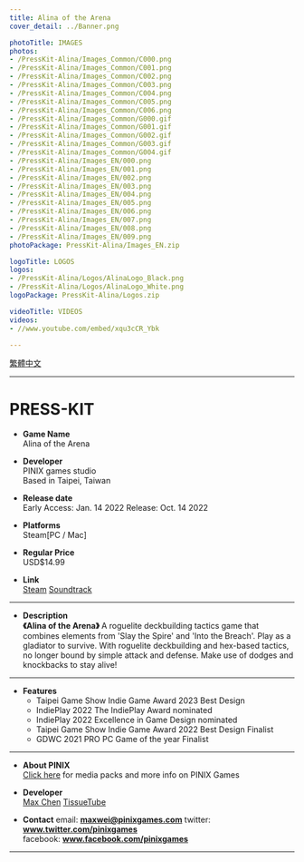 ```yaml
---
title: Alina of the Arena
cover_detail: ../Banner.png

photoTitle: IMAGES
photos: 
- /PressKit-Alina/Images_Common/C000.png
- /PressKit-Alina/Images_Common/C001.png
- /PressKit-Alina/Images_Common/C002.png
- /PressKit-Alina/Images_Common/C003.png
- /PressKit-Alina/Images_Common/C004.png
- /PressKit-Alina/Images_Common/C005.png
- /PressKit-Alina/Images_Common/C006.png
- /PressKit-Alina/Images_Common/G000.gif
- /PressKit-Alina/Images_Common/G001.gif
- /PressKit-Alina/Images_Common/G002.gif
- /PressKit-Alina/Images_Common/G003.gif
- /PressKit-Alina/Images_Common/G004.gif
- /PressKit-Alina/Images_EN/000.png
- /PressKit-Alina/Images_EN/001.png
- /PressKit-Alina/Images_EN/002.png
- /PressKit-Alina/Images_EN/003.png
- /PressKit-Alina/Images_EN/004.png
- /PressKit-Alina/Images_EN/005.png
- /PressKit-Alina/Images_EN/006.png
- /PressKit-Alina/Images_EN/007.png
- /PressKit-Alina/Images_EN/008.png
- /PressKit-Alina/Images_EN/009.png
photoPackage: PressKit-Alina/Images_EN.zip

logoTitle: LOGOS
logos: 
- /PressKit-Alina/Logos/AlinaLogo_Black.png
- /PressKit-Alina/Logos/AlinaLogo_White.png
logoPackage: PressKit-Alina/Logos.zip

videoTitle: VIDEOS
videos: 
- //www.youtube.com/embed/xqu3cCR_Ybk

---
```

<!--統一管理連結-->
[PINIXPressKitLink]: /PressKit-PINIX/en/
[MAXWEIWEB]: https://maxweichen.github.io/
[STEAMLINK]: https://store.steampowered.com/app/1668690/
[APPSTORELINK]: ..
[GOOGLEPLAYLINK]: ..
[TISSUETUBEWEB]: https://www.facebook.com/TissueTubeGames/
[SOUNDTRACKLINK]: https://store.steampowered.com/app/2060330/_Soundtrack/
<!--統一管理連結-->
<div class=tags>
<a href="../zh-TW/" class="button small" target=_self>繁體中文</a>
</div>

---
<h1>PRESS-KIT</h1>

+ **Game Name**  
Alina of the Arena

+ **Developer**  
PINIX games studio  
Based in Taipei, Taiwan

+ **Release date**  
Early Access: Jan. 14 2022
Release: Oct. 14 2022

+ **Platforms**  
Steam[PC / Mac]

+ **Regular Price**  
USD$14.99

+ **Link**  
[Steam][STEAMLINK]
[Soundtrack][SOUNDTRACKLINK]

---
+ **Description**  
**《Alina of the Arena》**
A roguelite deckbuilding tactics game that combines elements from 'Slay the Spire' and 'Into the Breach'. Play as a gladiator to survive. With roguelite deckbuilding and hex-based tactics, no longer bound by simple attack and defense. Make use of dodges and knockbacks to stay alive!

<!--+ **History**  -->
---
+ **Features**
	- Taipei Game Show Indie Game Award 2023 Best Design
	- IndiePlay 2022 The IndiePlay Award nominated
	- IndiePlay 2022 Excellence in Game Design nominated
	- Taipei Game Show Indie Game Award 2022 Best Design Finalist
	- GDWC 2021 PRO PC Game of the year Finalist

<!--+ **Awards & Recognitio**-->
<!--+ **Reviews**-->
<!--Selected Articles-->
---
+ **About PINIX**  
[Click here][PINIXPressKitLink] for media packs and more info on PINIX Games

+ **Developer**  
[Max Chen][MAXWEIWEB]
[TissueTube][TISSUETUBEWEB]

+ **Contact**
email: **maxwei@pinixgames.com**
twitter: **www.twitter.com/pinixgames**  
facebook: **www.facebook.com/pinixgames**

---
